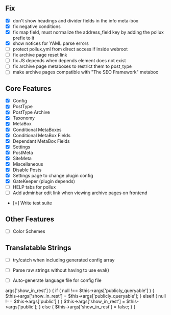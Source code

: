 ## Fix
- [x] don't show headings and divider fields in the info meta-box
- [x] fix negative conditions
- [x] fix map field, must normalize the address_field key by adding the pollux prefix to it
- [x] show notices for YAML parse errors
- [ ] protect pollux.yml from direct access if inside webroot
- [ ] fix archive page reset link
- [ ] fix JS depends when depends element does not exist
- [ ] fix archive page metaboxes to restrict them to post_type
- [ ] make archive pages compatible with "The SEO Framework" metabox

## Core Features
- [x] Config
- [x] PostType
- [x] PostType Archive
- [x] Taxonomy
- [x] MetaBox
- [x] Conditional MetaBoxes
- [x] Conditional MetaBox Fields
- [x] Dependant MetaBox Fields
- [x] Settings
- [x] PostMeta
- [x] SiteMeta
- [x] Miscellaneous
- [x] Disable Posts
- [x] Settings page to change plugin config
- [x] GateKeeper (plugin depends)
- [ ] HELP tabs for pollux
- [ ] Add adminbar edit link when viewing archive pages on frontend
- [=] Write test suite

## Other Features
- [ ] Color Schemes

## Translatable Strings
- [ ] try/catch when including generated config array
- [ ] Parse raw strings without having to use eval()
- [ ] Auto-generate language file for config file


<?php
// handle REST API default
if ( null === $this->args['show_in_rest'] ) {
	if ( null !== $this->args['publicly_queryable'] ) {
		$this->args['show_in_rest'] = $this->args['publicly_queryable'];
	} elseif ( null !== $this->args['public'] ) {
		$this->args['show_in_rest'] = $this->args['public'];
	} else {
		$this->args['show_in_rest'] = false;
	}
}
